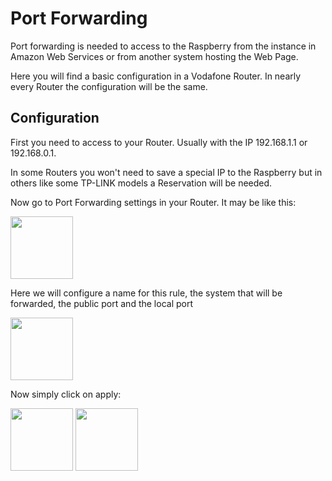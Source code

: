 # Port Forwarding

Port forwarding is needed to access to the Raspberry from the instance in Amazon Web Services or from another system hosting the Web Page.

Here you will find a basic configuration in a Vodafone Router. In nearly every Router the configuration will be the same.

## Configuration 

First you need to access to your Router. Usually with the IP 192.168.1.1 or 192.168.0.1.

In some Routers you won't need to save a special IP to the Raspberry but in others like some 
TP-LINK models a Reservation will be needed.

Now go to Port Forwarding settings in your Router. It may be like this:

<img src="https://github.com/Shyrkoon/RPI-Video-Looper/blob/master/images/port_forwarding1.PNG" width="100"/>


Here we will configure a name for this rule, the system that will be forwarded, the public port and the local port

<img src="https://github.com/Shyrkoon/RPI-Video-Looper/blob/master/images/port_forwarding2.PNG" width="100"/>

Now simply click on apply:

<img src="https://github.com/Shyrkoon/RPI-Video-Looper/blob/master/images/port_forwarding3.PNG" width="100"/>


<img src="https://github.com/Shyrkoon/RPI-Video-Looper/blob/master/images/port_forwarding4.PNG" width="100"/>
